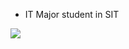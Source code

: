 - IT Major student in SIT

![](https://github-readme-stats.vercel.app/api/top-langs/?username=jme-rs&layout=compact&theme=dracula)
